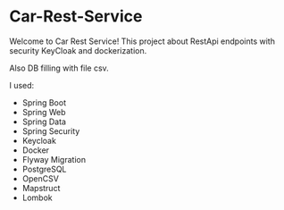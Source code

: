 # Car-Rest-Service

Welcome to Car Rest Service! This project about RestApi endpoints with security KeyCloak and dockerization. 

Also DB filling with file csv.

I used:
+ Spring Boot
+ Spring Web
+ Spring Data
+ Spring Security
+ Keycloak
+ Docker
+ Flyway Migration
+ PostgreSQL
+ OpenCSV
+ Mapstruct
+ Lombok
